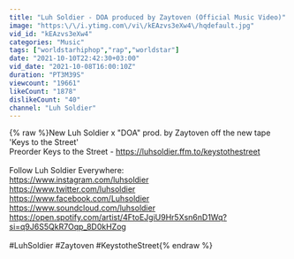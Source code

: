 ```yaml
---
title: "Luh Soldier - DOA produced by Zaytoven (Official Music Video)"
image: "https:\/\/i.ytimg.com\/vi\/kEAzvs3eXw4\/hqdefault.jpg"
vid_id: "kEAzvs3eXw4"
categories: "Music"
tags: ["worldstarhiphop","rap","worldstar"]
date: "2021-10-10T22:42:30+03:00"
vid_date: "2021-10-08T16:00:10Z"
duration: "PT3M39S"
viewcount: "19661"
likeCount: "1878"
dislikeCount: "40"
channel: "Luh Soldier"
---
```

{% raw %}New Luh Soldier x &quot;DOA&quot;  prod. by Zaytoven off the new tape 'Keys to the Street'<br />Preorder Keys to the Street - <a rel="nofollow" target="blank" href="https://luhsoldier.ffm.to/keystothestreet">https://luhsoldier.ffm.to/keystothestreet</a><br /><br />Follow Luh Soldier Everywhere:<br /><a rel="nofollow" target="blank" href="https://www.instagram.com/luhsoldier">https://www.instagram.com/luhsoldier</a><br /><a rel="nofollow" target="blank" href="https://www.twitter.com/luhsoldier">https://www.twitter.com/luhsoldier</a><br /><a rel="nofollow" target="blank" href="https://www.facebook.com/Luhsoldier">https://www.facebook.com/Luhsoldier</a><br /><a rel="nofollow" target="blank" href="https://www.soundcloud.com/luhsoldier">https://www.soundcloud.com/luhsoldier</a><br /><a rel="nofollow" target="blank" href="https://open.spotify.com/artist/4FtoEJgiU9Hr5Xsn6nD1Wq?si=q9J6S5QkR7Oqp_8D0kHZog">https://open.spotify.com/artist/4FtoEJgiU9Hr5Xsn6nD1Wq?si=q9J6S5QkR7Oqp_8D0kHZog</a><br /><br />#LuhSoldier #Zaytoven #KeystotheStreet{% endraw %}
